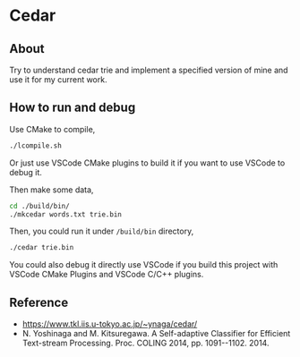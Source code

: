 # Cedar

## About

Try to understand cedar trie and implement a specified version of mine and use it for my current work.

## How to run and debug

Use CMake to compile,

```bash
./lcompile.sh
```

Or just use VSCode CMake plugins to build it if you want to use VSCode to debug it.

Then make some data,

```bash
cd ./build/bin/
./mkcedar words.txt trie.bin
```

Then, you could run it under `/build/bin` directory,

```bash
./cedar trie.bin
```

You could also debug it directly use VSCode if you build this project with VSCode CMake Plugins and VSCode C/C++ plugins.

## Reference

- <https://www.tkl.iis.u-tokyo.ac.jp/~ynaga/cedar/>
- N. Yoshinaga and M. Kitsuregawa. A Self-adaptive Classifier for Efficient Text-stream Processing. Proc. COLING 2014, pp. 1091--1102. 2014.


